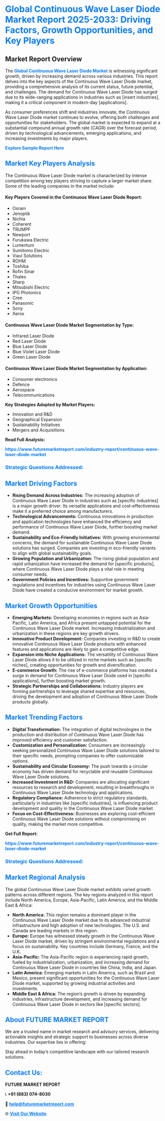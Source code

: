 <h1 style="color: #007BFF;">Global Continuous Wave Laser Diode Market Report 2025-2033: Driving Factors, Growth Opportunities, and Key Players</h1>

<section id="overview">
<h2>Market Report Overview</h2>
<p>The <a href="https://www.futuremarketreport.com/industry-report/continuous-wave-laser-diode-market" style="color: #007BFF; text-decoration: none;"><strong>Global Continuous Wave Laser Diode Market</strong></a> is witnessing significant growth, driven by increasing demand across various industries. This report delves into the key aspects of the Continuous Wave Laser Diode market, providing a comprehensive analysis of its current status, future potential, and challenges. The demand for Continuous Wave Laser Diode has surged due to its wide-ranging applications in industries such as [insert industries], making it a critical component in modern-day [applications].</p>
<p>As consumer preferences shift and industries innovate, the Continuous Wave Laser Diode market continues to evolve, offering both challenges and opportunities for stakeholders. The global market is expected to expand at a substantial compound annual growth rate (CAGR) over the forecast period, driven by technological advancements, emerging applications, and increasing investments by major players.</p>
</section>

<section id="overview">
<p><a href="https://www.futuremarketreport.com/request-sample/reportId=75903" style="color: #007BFF; text-decoration: none;"><strong>Explore Sample Report Here</strong></a></p>
</section>

<section id="key-players">
<h2 style="color: #007BFF;">Market Key Players Analysis</h2>
<p>The Continuous Wave Laser Diode market is characterized by intense competition among key players striving to capture a larger market share. Some of the leading companies in the market include:</p>
<h4>Key Players Covered in the Continuous Wave Laser Diode Report:</h4>
<ul><li>Osram</li><li>Jenoptik</li><li>Nichia</li><li>Coherent</li><li>TRUMPF</li><li>Newport</li><li>Furukawa Electric</li><li>Lumentum</li><li>Sumitomo Electric</li><li>Viavi Solutions</li><li>ROHM</li><li>Toshiba</li><li>Rofin Sinar</li><li>Thales</li><li>Sharp</li><li>Mitsubishi Electric</li><li>IPG Photonics</li><li>Cree</li><li>Panasonic</li><li>Sony</li><li>Xerox</li></ul>
<h4>Continuous Wave Laser Diode Market Segmentation by Type:</h4>
<ul><li>Infrared Laser Diode</li><li>Red Laser Diode</li><li>Blue Laser Diode</li><li>Blue Violet Laser Diode</li><li>Green Laser Diode</li></ul>

<h4>Continuous Wave Laser Diode Market Segmentation by Application:</h4>
<ul><li>Consumer electronics</li><li>Defence</li><li>Aerospace</li><li>Telecommunications</li></ul>
<p><strong>Key Strategies Adopted by Market Players:</strong></p>
<ul>
<li>Innovation and R&D</li>
<li>Geographical Expansion</li>
<li>Sustainability Initiatives</li>
<li>Mergers and Acquisitions</li>
</ul>
</section>

<section>
<p><strong>Read Full Analysis: </strong></p><a href="https://www.futuremarketreport.com/industry-report/continuous-wave-laser-diode-market" style="color: #007BFF; text-decoration: none;"><strong>https://www.futuremarketreport.com/industry-report/continuous-wave-laser-diode-market</strong></a>
<h3 style="color: #007BFF;">Strategic Questions Addressed:</h3>
</section>

<section id="driving-factors">
<h2 style="color: #007BFF;">Market Driving Factors</h2>
<ul>
<li><strong>Rising Demand Across Industries:</strong> The increasing adoption of Continuous Wave Laser Diode in industries such as [specific industries] is a major growth driver. Its versatile applications and cost-effectiveness make it a preferred choice among manufacturers.</li>
<li><strong>Technological Advancements:</strong> Continuous innovations in production and application technologies have enhanced the efficiency and performance of Continuous Wave Laser Diode, further boosting market demand.</li>
<li><strong>Sustainability and Eco-Friendly Initiatives:</strong> With growing environmental concerns, the demand for sustainable Continuous Wave Laser Diode solutions has surged. Companies are investing in eco-friendly variants to align with global sustainability goals.</li>
<li><strong>Growing Population and Urbanization:</strong> The rising global population and rapid urbanization have increased the demand for [specific products], where Continuous Wave Laser Diode plays a vital role in meeting consumer needs.</li>
<li><strong>Government Policies and Incentives:</strong> Supportive government regulations and incentives for industries using Continuous Wave Laser Diode have created a conducive environment for market growth.</li>
</ul>
</section>

<section id="growth-opportunities">
<h2 style="color: #007BFF;">Market Growth Opportunities</h2>
<ul>
<li><strong>Emerging Markets:</strong> Developing economies in regions such as Asia-Pacific, Latin America, and Africa present untapped potential for the Continuous Wave Laser Diode market. Increasing industrialization and urbanization in these regions are key growth drivers.</li>
<li><strong>Innovative Product Development:</strong> Companies investing in R&D to create innovative Continuous Wave Laser Diode products with enhanced features and applications are likely to gain a competitive edge.</li>
<li><strong>Expansion into Niche Applications:</strong> The versatility of Continuous Wave Laser Diode allows it to be utilized in niche markets such as [specific niches], creating opportunities for growth and diversification.</li>
<li><strong>E-commerce Growth:</strong> The rise of e-commerce platforms has created a surge in demand for Continuous Wave Laser Diode used in [specific applications], further boosting market growth.</li>
<li><strong>Strategic Partnerships and Collaborations:</strong> Industry players are forming partnerships to leverage shared expertise and resources, driving the development and adoption of Continuous Wave Laser Diode products globally.</li>
</ul>
</section>

<section id="trending-factors">
<h2 style="color: #007BFF;">Market Trending Factors</h2>
<ul>
<li><strong>Digital Transformation:</strong> The integration of digital technologies in the production and distribution of Continuous Wave Laser Diode has improved efficiency and customer satisfaction.</li>
<li><strong>Customization and Personalization:</strong> Consumers are increasingly seeking personalized Continuous Wave Laser Diode solutions tailored to their specific needs, prompting companies to offer customizable options.</li>
<li><strong>Sustainability and Circular Economy:</strong> The push towards a circular economy has driven demand for recyclable and reusable Continuous Wave Laser Diode solutions.</li>
<li><strong>Increased Investment in R&D:</strong> Companies are allocating significant resources to research and development, resulting in breakthroughs in Continuous Wave Laser Diode technology and applications.</li>
<li><strong>Regulatory Compliance:</strong> Adherence to strict regulatory standards, particularly in industries like [specific industries], is influencing product development and quality in the Continuous Wave Laser Diode market.</li>
<li><strong>Focus on Cost-Effectiveness:</strong> Businesses are exploring cost-efficient Continuous Wave Laser Diode solutions without compromising on quality, making the market more competitive.</li>
</ul>
</section>

<section>
<p><strong>Get Full Report: </strong></p><a href="https://www.futuremarketreport.com/industry-report/continuous-wave-laser-diode-market" style="color: #007BFF; text-decoration: none;"><strong>https://www.futuremarketreport.com/industry-report/continuous-wave-laser-diode-market</strong></a>
<h3 style="color: #007BFF;">Strategic Questions Addressed:</h3>
</section>


<section id="regional-analysis">
<h2 style="color: #007BFF;">Market Regional Analysis</h2>
<p>The global Continuous Wave Laser Diode market exhibits varied growth patterns across different regions. The key regions analyzed in this report include North America, Europe, Asia-Pacific, Latin America, and the Middle East & Africa:</p>
<ul>
<li><strong>North America:</strong> This region remains a dominant player in the Continuous Wave Laser Diode market due to its advanced industrial infrastructure and high adoption of new technologies. The U.S. and Canada are leading markets in this region.</li>
<li><strong>Europe:</strong> Europe has witnessed steady growth in the Continuous Wave Laser Diode market, driven by stringent environmental regulations and a focus on sustainability. Key countries include Germany, France, and the U.K.</li>
<li><strong>Asia-Pacific:</strong> The Asia-Pacific region is experiencing rapid growth, fueled by industrialization, urbanization, and increasing demand for Continuous Wave Laser Diode in countries like China, India, and Japan.</li>
<li><strong>Latin America:</strong> Emerging markets in Latin America, such as Brazil and Mexico, present significant opportunities for the Continuous Wave Laser Diode market, supported by growing industrial activities and investments.</li>
<li><strong>Middle East & Africa:</strong> The region’s growth is driven by expanding industries, infrastructure development, and increasing demand for Continuous Wave Laser Diode in sectors like [specific sectors].</li>
</ul>
</section>

<footer>
<h2 style="color: #007BFF;">About FUTURE MARKET REPORT</h2>
<p>We are a trusted name in market research and advisory services, delivering actionable insights and strategic support to businesses across diverse industries. Our expertise lies in offering:</p>

<p>Stay ahead in today’s competitive landscape with our tailored research solutions.</p>

<h2 style="color: #007BFF;">Contact Us:</h2>
<p><strong>FUTURE MARKET REPORT</strong></p>
<p>📞 <strong>+91 (883) 074-8030</strong></p>
<p>📧 <strong><a href="mailto:help@futuremarketreport.com" style="color: #007BFF;">help@futuremarketreport.com</a></strong></p>
<p>🌐 <strong><a href="https://www.futuremarketreport.com/" style="color: #007BFF;">Visit Our Website</a></strong></p>
</footer>